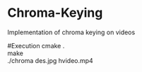 # Chroma-Keying
Implementation of chroma keying on videos

#Execution
cmake . <br>
make <br>
./chroma des.jpg hvideo.mp4


